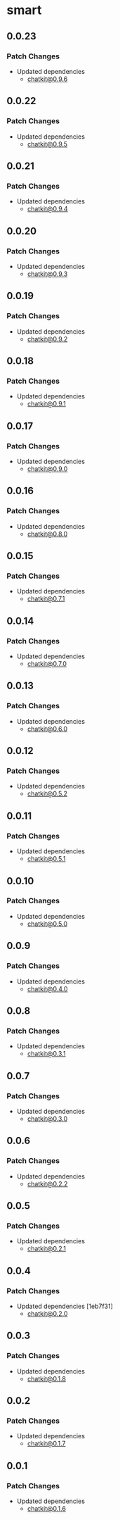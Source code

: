 # smart

## 0.0.23

### Patch Changes

- Updated dependencies
  - chatkit@0.9.6

## 0.0.22

### Patch Changes

- Updated dependencies
  - chatkit@0.9.5

## 0.0.21

### Patch Changes

- Updated dependencies
  - chatkit@0.9.4

## 0.0.20

### Patch Changes

- Updated dependencies
  - chatkit@0.9.3

## 0.0.19

### Patch Changes

- Updated dependencies
  - chatkit@0.9.2

## 0.0.18

### Patch Changes

- Updated dependencies
  - chatkit@0.9.1

## 0.0.17

### Patch Changes

- Updated dependencies
  - chatkit@0.9.0

## 0.0.16

### Patch Changes

- Updated dependencies
  - chatkit@0.8.0

## 0.0.15

### Patch Changes

- Updated dependencies
  - chatkit@0.7.1

## 0.0.14

### Patch Changes

- Updated dependencies
  - chatkit@0.7.0

## 0.0.13

### Patch Changes

- Updated dependencies
  - chatkit@0.6.0

## 0.0.12

### Patch Changes

- Updated dependencies
  - chatkit@0.5.2

## 0.0.11

### Patch Changes

- Updated dependencies
  - chatkit@0.5.1

## 0.0.10

### Patch Changes

- Updated dependencies
  - chatkit@0.5.0

## 0.0.9

### Patch Changes

- Updated dependencies
  - chatkit@0.4.0

## 0.0.8

### Patch Changes

- Updated dependencies
  - chatkit@0.3.1

## 0.0.7

### Patch Changes

- Updated dependencies
  - chatkit@0.3.0

## 0.0.6

### Patch Changes

- Updated dependencies
  - chatkit@0.2.2

## 0.0.5

### Patch Changes

- Updated dependencies
  - chatkit@0.2.1

## 0.0.4

### Patch Changes

- Updated dependencies [1eb7f31]
  - chatkit@0.2.0

## 0.0.3

### Patch Changes

- Updated dependencies
  - chatkit@0.1.8

## 0.0.2

### Patch Changes

- Updated dependencies
  - chatkit@0.1.7

## 0.0.1

### Patch Changes

- Updated dependencies
  - chatkit@0.1.6
